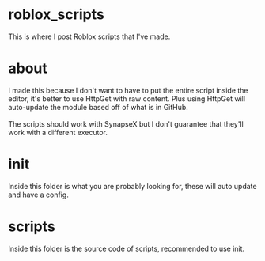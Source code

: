 # roblox_scripts
This is where I post Roblox scripts that I've made.<br>
# about
I made this because I don't want to have to put the entire script inside the editor, it's better to use HttpGet with raw content. Plus using HttpGet will auto-update the module based off of what is in GitHub.<br><br>
The scripts should work with SynapseX but I don't guarantee that they'll work with a different executor.
# init
Inside this folder is what you are probably looking for, these will auto update and have a config.
# scripts
Inside this folder is the source code of scripts, recommended to use init.
